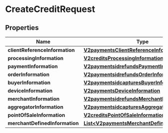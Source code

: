 
# CreateCreditRequest

## Properties
Name | Type | Description | Notes
------------ | ------------- | ------------- | -------------
**clientReferenceInformation** | [**V2paymentsClientReferenceInformation**](V2paymentsClientReferenceInformation.md) |  |  [optional]
**processingInformation** | [**V2creditsProcessingInformation**](V2creditsProcessingInformation.md) |  |  [optional]
**paymentInformation** | [**V2paymentsidrefundsPaymentInformation**](V2paymentsidrefundsPaymentInformation.md) |  |  [optional]
**orderInformation** | [**V2paymentsidrefundsOrderInformation**](V2paymentsidrefundsOrderInformation.md) |  |  [optional]
**buyerInformation** | [**V2paymentsidcapturesBuyerInformation**](V2paymentsidcapturesBuyerInformation.md) |  |  [optional]
**deviceInformation** | [**V2paymentsDeviceInformation**](V2paymentsDeviceInformation.md) |  |  [optional]
**merchantInformation** | [**V2paymentsidrefundsMerchantInformation**](V2paymentsidrefundsMerchantInformation.md) |  |  [optional]
**aggregatorInformation** | [**V2paymentsidcapturesAggregatorInformation**](V2paymentsidcapturesAggregatorInformation.md) |  |  [optional]
**pointOfSaleInformation** | [**V2creditsPointOfSaleInformation**](V2creditsPointOfSaleInformation.md) |  |  [optional]
**merchantDefinedInformation** | [**List&lt;V2paymentsMerchantDefinedInformation&gt;**](V2paymentsMerchantDefinedInformation.md) | TBD |  [optional]




